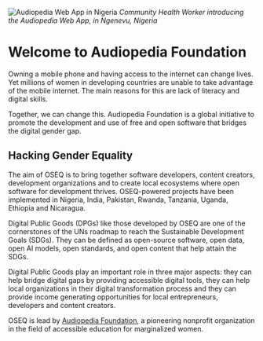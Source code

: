 ![Audiopedia Web App in Nigeria](https://audiopedia.io/Nigeria2.jpg)
_Community Health Worker introducing the Audiopedia Web App, in  Ngenevu, Nigeria_

# Welcome to Audiopedia Foundation

Owning a mobile phone and having access to the internet can change lives. Yet millions of women in developing countries are unable to take advantage of the mobile internet. The main reasons for this are lack of literacy and digital skills.

Together, we can change this. Audiopedia Foundation is a global initiative to promote the development and use of free and open software that bridges the digital gender gap.

## Hacking Gender Equality

The aim of OSEQ is to bring together software developers, content creators, development organizations and to create local ecosystems where open software for development thrives. OSEQ-powered projects have been implemented in Nigeria, India, Pakistan, Rwanda, Tanzania, Uganda, Ethiopia and Nicaragua.

Digital Public Goods (DPGs) like those developed by OSEQ are one of the cornerstones of the UNs roadmap to reach the Sustainable Development Goals (SDGs). They can be defined as open-source software, open data, open AI models, open standards, and open content that help attain the SDGs.

Digital Public Goods play an important role in three major aspects: they can help bridge digital gaps by providing accessible digital tools, they can help local organizations in their digital transformation process and they can provide income generating opportunities for local entrepreneurs, developers and content creators.

OSEQ is lead by [Audiopedia Foundation](https://www.audiopedia.foundation), a pioneering nonprofit organization in the field of accessible education for marginalized women. 
